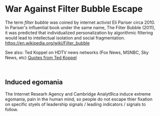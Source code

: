 # War Against Filter Bubble Escape

The term *filter bubble* was coined by internet activist Eli Pariser circa 2010. In Pariser's influential book under the same name, The Filter Bubble (2011), it was predicted that individualized personalization by algorithmic filtering would lead to intellectual isolation and social fragmentation.    
https://en.wikipedia.org/wiki/Filter_bubble

See also: Ted Koppel on HDTV news networks (Fox News, MSNBC, Sky News, etc) [Quotes from Ted Koppel](../..//Quotes_Pile/Ted_Koppel.md)

&nbsp;

## Induced egomania

The Internet Researh Agency and Cambridge Analyt9ica induce extreme egomania, pain in the human mind, so people do not escape thier fixation on specific styels of leadership signals / leading indicators / signals to follow.
